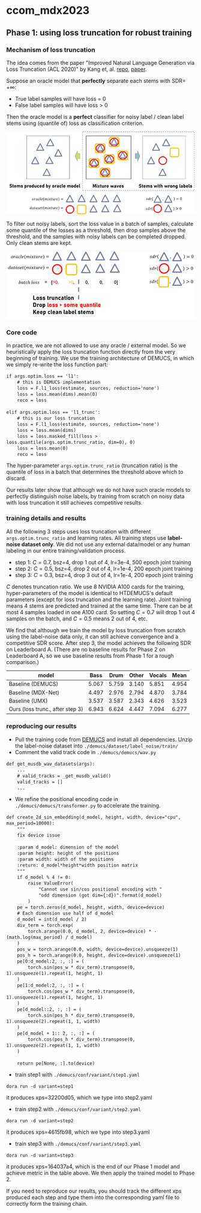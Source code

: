 # ccom_mdx2023

## Phase 1: using loss truncation for robust training

### Mechanism of loss truncation

The idea comes from the paper "Improved Natural Language Generation via Loss Truncation (ACL 2020)" by Kang et, al. [repo](https://github.com/ddkang/loss_dropper), [paper](https://aclanthology.org/2020.acl-main.66.pdf).

Suppose an oracle model that **perfectly** separate each stems with SDR= $+\infty$:
* True label samples will have loss = 0
* False label samples will have loss > 0

Then the oracle model is a **perfect** classifier for noisy label / clean label stems using (quantile of) loss as classification criterion.

![img_01.png](img_01.png)

To filter out noisy labels, sort the loss value in a batch of samples, calculate some quantile of the losses as a threshold, then drop samples above the threshold, and the samples with noisy labels can be completed dropped. Only clean stems are kept. 

![img_02.png](img_02.png)

### Core code

In practice, we are not allowed to use any oracle / external model. So we heuristically apply the loss truncation function directly from the very beginning of training. We use the training architecture of DEMUCS, in which we simply re-write the loss function part:

```
if args.optim.loss == 'l1':
    # this is DEMUCS implementation
    loss = F.l1_loss(estimate, sources, reduction='none')
    loss = loss.mean(dims).mean(0)
    reco = loss
    
elif args.optim.loss == 'l1_trunc':
    # this is our loss truncation
    loss = F.l1_loss(estimate, sources, reduction='none')
    loss = loss.mean(dims)
    loss = loss.masked_fill(loss > loss.quantile(args.optim.trunc_ratio, dim=0), 0)
    loss = loss.mean(0)
    reco = loss
```

The hyper-parameter `args.optim.trunc_ratio` (truncation ratio) is the quantile of loss in a batch that determines the threshold above which to discard. 

Our results later show that although we do not have such oracle models to perfectly distinguish noise labels, by training from scratch on noisy data with loss truncation it still achieves competitive results.

### training details and results

All the following 3 steps uses loss truncation with different `args.optim.trunc_ratio` and learning rates. All training steps use **label-noise dataset only**. We did not use any external data/model or any human labeling in our entire training/validation process. 
* step 1: $C=0.7$, bsz=4, drop 1 out of 4, lr=3e-4, 500 epoch joint training
* step 2: $C=0.5$, bsz=4, drop 2 out of 4, lr=1e-4, 200 epoch joint training
* step 3: $C=0.3$, bsz=4, drop 3 out of 4, lr=1e-4, 200 epoch joint training

$C$ denotes truncation ratio. We use 8 NVIDIA A100 cards for the training, hyper-parameters of the model is identical to HTDEMUCS's default parameters (except for loss truncation and the learning rate). Joint training means 4 stems are predicted and trained at the same time. There can be at most 4 samples loaded in one A100 card. So setting $C=0.7$ will drop 1 out 4 samples on the batch, and $C=0.5$ means 2 out of 4, etc.

We find that although we train the model by loss truncation from scratch using the label-noise data only, it can still achieve convergence and a competitive SDR score. After step 3, the model achieves the following SDR on Leaderboard A. (There are no baseline results for Phase 2 on Leaderboard A, so we use baseline results from Phase 1 for a rough comparison.)

| model | Bass | Drum | Other | Vocals | Mean |
| --------- | --- | --- | --- | --- | --- |
| Baseline (DEMUCS) | 5.067 | 5.759 | 3.140 | 5.851 | 4.954|
| Baseline (MDX-Net) | 4.497 | 2.976 | 2.794| 4.870 | 3.784|
| Baseline (UMX) | 3.537 | 3.587 | 2.343 | 4.626 | 3.523|
| Ours (loss trunc., after step 3) | 6.943 | 6.624 | 4.447 | 7.094| 6.277|

### reproducing our results

* Pull the training code from [DEMUCS](https://github.com/facebookresearch/demucs) and install all dependencies. Unzip the label-noise dataset into `./demucs/dataset/label_noise/train/` 
* Comment the valid track code in `./demucs/demucs/wav.py`
```
def get_musdb_wav_datasets(args):
    ...
    # valid_tracks = _get_musdb_valid()
    valid_tracks = []
    ...
```
* We refine the positional encoding code in `./demucs/demucs/transformer.py` to accelerate the training.
```
def create_2d_sin_embedding(d_model, height, width, device="cpu", max_period=10000):
    """
    fix device issue

    :param d_model: dimension of the model
    :param height: height of the positions
    :param width: width of the positions
    :return: d_model*height*width position matrix
    """
    if d_model % 4 != 0:
        raise ValueError(
            "Cannot use sin/cos positional encoding with "
            "odd dimension (got dim={:d})".format(d_model)
        )
    pe = torch.zeros(d_model, height, width, device=device)
    # Each dimension use half of d_model
    d_model = int(d_model / 2)
    div_term = torch.exp(
        torch.arange(0.0, d_model, 2, device=device) * -(math.log(max_period) / d_model)
    )
    pos_w = torch.arange(0.0, width, device=device).unsqueeze(1)
    pos_h = torch.arange(0.0, height, device=device).unsqueeze(1)
    pe[0:d_model:2, :, :] = (
        torch.sin(pos_w * div_term).transpose(0, 1).unsqueeze(1).repeat(1, height, 1)
    )
    pe[1:d_model:2, :, :] = (
        torch.cos(pos_w * div_term).transpose(0, 1).unsqueeze(1).repeat(1, height, 1)
    )
    pe[d_model::2, :, :] = (
        torch.sin(pos_h * div_term).transpose(0, 1).unsqueeze(2).repeat(1, 1, width)
    )
    pe[d_model + 1:: 2, :, :] = (
        torch.cos(pos_h * div_term).transpose(0, 1).unsqueeze(2).repeat(1, 1, width)
    )

    return pe[None, :].to(device)
```
* train step1 with `./demucs/conf/variant/step1.yaml`
```
dora run -d variant=step1
```
it produces xps=32200d05, which we type into step2.yaml
* train step2 with `./demucs/conf/variant/step2.yaml`
```
dora run -d variant=step2
```
it produces xps=4615fb98, which we type into step3.yaml
* train step3 with `./demucs/conf/variant/step3.yaml`
```
dora run -d variant=step3
```
it produces xps=164037a4, which is the end of our Phase 1 model and achieve metric in the table above. We then apply the trained model to Phase 2.

If you need to reproduce our results, you should track the different xps produced each step and type them into the corresponding yaml file to correctly form the training chain. 
